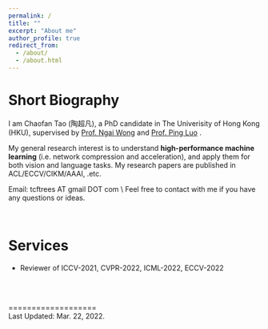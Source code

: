 ```yaml
---
permalink: /
title: ""
excerpt: "About me"
author_profile: true
redirect_from: 
  - /about/
  - /about.html
---
```


<!-- <img src="../images/cftao.jpg" width="300" height="200"/> -->


# Short Biography
I am Chaofan Tao (陶超凡), a PhD candidate in The Univerisity of Hong Kong (HKU), supervised by [Prof. Ngai Wong](https://www.eee.hku.hk/~nwong/) and [Prof. Ping Luo](http://luoping.me/) . 

My general research interest is to understand __high-performance machine learning__ (i.e. network compression and acceleration), and apply them for both vision and language tasks. My research papers are published in ACL/ECCV/CIKM/AAAI, .etc.

Email: tcftrees AT gmail DOT com \\
Feel free to contact with me if you have any questions or ideas.
<!-- &nbsp;&nbsp;&nbsp;&nbsp; -->
<!--  -->
<!-- [Univerisity of Hong Kong (HKU)](https://www.hku.hk/), supervised by [Prof. Ngai Wong](https://www.eee.hku.hk/~nwong/) and [Prof. Ping Luo](http://luoping.me/). 
I received my B.S. in the [Yingcai Honors College](http://www.yingcai.uestc.edu.cn/),  -->


 
 
<br>


# Services
* Reviewer of ICCV-2021, CVPR-2022, ICML-2022, ECCV-2022
 
<br>
<!-- # Services
  Teaching Assistant on ENGG1330 Computer programming I 
<br>  -->

<!-- 

<!-- # Skills
Programming: C++/C, Python  <br>
Languages: Chinese (native); English (fluent), IELTS: 7.5, GRE: 321+3   <br> -->

<br>

<!-- # Hobbies
- Basketball [Dunk when in youth]()
- Photographing
- Hiking -->


===================  
Last Updated: Mar. 22, 2022. 

<br>
<br>
<br>
